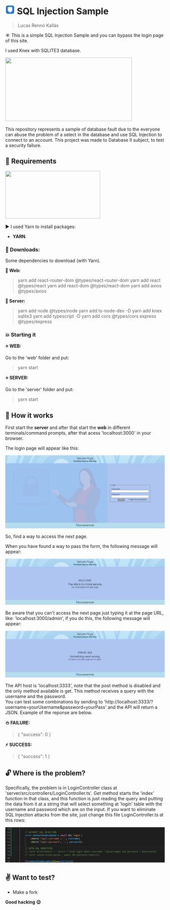 # <img src="./web/src/assets/images/icons/shield.png" width="30" height="30"> SQL Injection Sample
> Lucas Rennó Kallás

:sunny: This is a simple SQL Injection Sample and you can bypass the login page of this site. 

I used Knex with SQLITE3 database.

<img src="https://upload.wikimedia.org/wikipedia/commons/thumb/3/38/SQLite370.svg/1280px-SQLite370.svg.png" width="400" height="200">

This repository represents a sample of database fault due to the everyone can abuse the problem of a select in the database and use SQL Injection to connect to an account. This project was made to Database II subject, to test a security failure.

## :floppy_disk: Requirements

<img src="https://www.trytape.com/wp-content/uploads/2019/10/yarn_image.png" width="300" height="150">

:arrow_forward: I used Yarn to install packages: 
- **YARN**.

### :arrow_down_small: Downloads:
Some dependencies to download (with Yarn).

**:mega: Web:**
> yarn add react-router-dom @types/react-router-dom
> yarn add react @types/react
> yarn add react-dom @types/react-dom
> yarn add axios @types/axios

**:mega: Server:**
> yarn add node @types/node
> yarn add ts-node-dev -D
> yarn add knex sqlite3
> yarn add typescript -D
> yarn add cors @types/cors express @types/express

### :boom: Starting it

**:star: WEB:**

Go to the 'web' folder and put:
> yarn start

**:star: SERVER:**

Go to the 'server' folder and put:
> yarn start

## :abcd: How it works

First start the **server** and after that start the **web** in different terminals/command prompts, after that acess 'localhost:3000' in your browser.

The login page will appear like this:

![login page](/readme_imgs/loginPage.PNG)

So, find a way to access the next page.

When you have found a way to pass the form, the following message will appear:

![success page](/readme_imgs/successPage.PNG)

Be aware that you can't access the next page just typing it at the page URL, like: 'localhost:3000/admin', if you do this, the following message will appear:

![error page](/readme_imgs/errorPage.PNG)

The API host is 'localhost:3333', note that the post method is disabled and the only method available is get. This method receives a query with the username and the password. </br>You can test some combinations by sending to 'http://localhost:3333/?username=yourUsername&password=yourPass' and the API will return a JSON. Example of the reponse are below.

**:snowman: FAILURE:**
> {
>   "success": 0
> }

**:zap: SUCCESS:**
> {
>   "success": 1
> }

## :unlock: Where is the problem?
Specifically, the problem is in LoginController class at 'server/src/controllers/LoginController.ts'. Get method starts the 'index' function in that class, and this function is just reading the query and putting the data from it at a string that will select something at 'login' table with the username and password which are on the input. If you want to eliminate SQL Injection attacks from the site, just change this file LoginController.ts at this rows:

![changes](/readme_imgs/changeIt.PNG)

## :v: Want to test?

- Make a fork

**Good hacking :wink:**